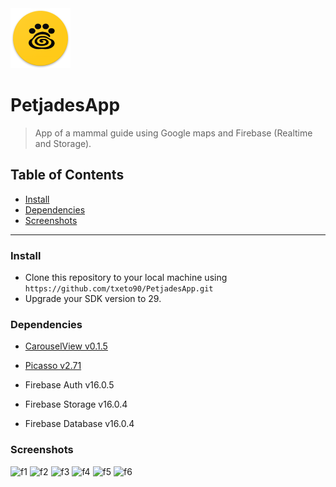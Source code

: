 <img src="https://raw.githubusercontent.com/txeto90/PetjadesApp/master/app/src/main/res/drawable/iclauncher.png">

# PetjadesApp

> App of a mammal guide using Google maps and Firebase (Realtime and Storage).

## Table of Contents

- [Install](#install)
- [Dependencies](#dependenies)
- [Screenshots](#screenshots)

---

### Install

- Clone this repository to your local machine using `https://github.com/txeto90/PetjadesApp.git`
- Upgrade your SDK version to 29.

### Dependencies
- <a href="https://github.com/sayyam/carouselview">CarouselView v0.1.5</a>

- <a href="https://square.github.io/picasso/">Picasso v2.71</a>

- Firebase Auth v16.0.5

- Firebase Storage v16.0.4

- Firebase Database v16.0.4

### Screenshots
<img src="https://i.ibb.co/F6rscKF/f1.png" width="250px" alt="f1" />      <img src="https://i.ibb.co/Kr2Bh2D/f2.png" width="250px" alt="f2" />
<img src="https://i.ibb.co/sqJ5PP8/f3.png" width="250px" alt="f3" />      <img src="https://i.ibb.co/pQHvLSm/f4.png" width="250px" alt="f4" />
<img src="https://i.ibb.co/Sm4VbTZ/f5.png" width="250px" alt="f5" />      <img src="https://i.ibb.co/chfTwLY/f6.png" width="250px" alt="f6" />


